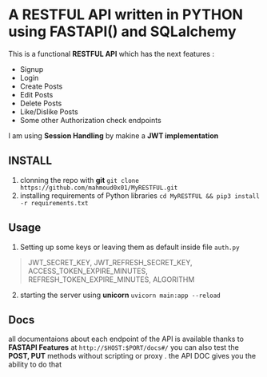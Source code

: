# A RESTFUL API written in PYTHON using FASTAPI() and SQLalchemy

This is a functional **RESTFUL API** which has the next features :

- Signup
- Login
- Create Posts
- Edit Posts
- Delete Posts
- Like/Dislike Posts
- Some other Authorization check endpoints

I am using **Session Handling** by makine a **JWT implementation**

## INSTALL
1. clonning the repo with **git**
` git clone https://github.com/mahmoud0x01/MyRESTFUL.git `
2. installing requirements of Python libraries
`cd MyRESTFUL && pip3 install -r requirements.txt`

## Usage
1. Setting up some keys or leaving them as default inside file `auth.py`
>JWT_SECRET_KEY, JWT_REFRESH_SECRET_KEY, ACCESS_TOKEN_EXPIRE_MINUTES, REFRESH_TOKEN_EXPIRE_MINUTES, ALGORITHM
2. starting the server using **unicorn**
`uvicorn main:app --reload`


## Docs
all documentaions about each endpoint of the API is available thanks to **FASTAPI Features** at `http://$HOST:$PORT/docs#/` 
you can also test the **POST, PUT** methods without scripting or proxy . the API DOC gives you the ability to do that
